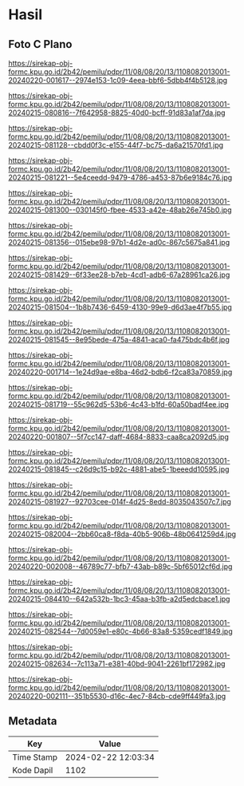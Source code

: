 # Hasil

## Foto C Plano

https://sirekap-obj-formc.kpu.go.id/2b42/pemilu/pdpr/11/08/08/20/13/1108082013001-20240220-001617--2974e153-1c09-4eea-bbf6-5dbb4f4b5128.jpg

https://sirekap-obj-formc.kpu.go.id/2b42/pemilu/pdpr/11/08/08/20/13/1108082013001-20240215-080816--7f642958-8825-40d0-bcff-91d83a1af7da.jpg

https://sirekap-obj-formc.kpu.go.id/2b42/pemilu/pdpr/11/08/08/20/13/1108082013001-20240215-081128--cbdd0f3c-e155-44f7-bc75-da6a21570fd1.jpg

https://sirekap-obj-formc.kpu.go.id/2b42/pemilu/pdpr/11/08/08/20/13/1108082013001-20240215-081221--5e4ceedd-9479-4786-a453-87b6e9184c76.jpg

https://sirekap-obj-formc.kpu.go.id/2b42/pemilu/pdpr/11/08/08/20/13/1108082013001-20240215-081300--030145f0-fbee-4533-a42e-48ab26e745b0.jpg

https://sirekap-obj-formc.kpu.go.id/2b42/pemilu/pdpr/11/08/08/20/13/1108082013001-20240215-081356--015ebe98-97b1-4d2e-ad0c-867c5675a841.jpg

https://sirekap-obj-formc.kpu.go.id/2b42/pemilu/pdpr/11/08/08/20/13/1108082013001-20240215-081429--6f33ee28-b7eb-4cd1-adb6-67a28961ca26.jpg

https://sirekap-obj-formc.kpu.go.id/2b42/pemilu/pdpr/11/08/08/20/13/1108082013001-20240215-081504--1b8b7436-6459-4130-99e9-d6d3ae4f7b55.jpg

https://sirekap-obj-formc.kpu.go.id/2b42/pemilu/pdpr/11/08/08/20/13/1108082013001-20240215-081545--8e95bede-475a-4841-aca0-fa475bdc4b6f.jpg

https://sirekap-obj-formc.kpu.go.id/2b42/pemilu/pdpr/11/08/08/20/13/1108082013001-20240220-001714--1e24d9ae-e8ba-46d2-bdb6-f2ca83a70859.jpg

https://sirekap-obj-formc.kpu.go.id/2b42/pemilu/pdpr/11/08/08/20/13/1108082013001-20240215-081719--55c962d5-53b6-4c43-b1fd-60a50badf4ee.jpg

https://sirekap-obj-formc.kpu.go.id/2b42/pemilu/pdpr/11/08/08/20/13/1108082013001-20240220-001807--5f7cc147-daff-4684-8833-caa8ca2092d5.jpg

https://sirekap-obj-formc.kpu.go.id/2b42/pemilu/pdpr/11/08/08/20/13/1108082013001-20240215-081845--c26d9c15-b92c-4881-abe5-1beeedd10595.jpg

https://sirekap-obj-formc.kpu.go.id/2b42/pemilu/pdpr/11/08/08/20/13/1108082013001-20240215-081927--92703cee-014f-4d25-8edd-8035043507c7.jpg

https://sirekap-obj-formc.kpu.go.id/2b42/pemilu/pdpr/11/08/08/20/13/1108082013001-20240215-082004--2bb60ca8-f8da-40b5-906b-48b0641259d4.jpg

https://sirekap-obj-formc.kpu.go.id/2b42/pemilu/pdpr/11/08/08/20/13/1108082013001-20240220-002008--46789c77-bfb7-43ab-b89c-5bf65012cf6d.jpg

https://sirekap-obj-formc.kpu.go.id/2b42/pemilu/pdpr/11/08/08/20/13/1108082013001-20240215-084410--642a532b-1bc3-45aa-b3fb-a2d5edcbace1.jpg

https://sirekap-obj-formc.kpu.go.id/2b42/pemilu/pdpr/11/08/08/20/13/1108082013001-20240215-082544--7d0059e1-e80c-4b66-83a8-5359cedf1849.jpg

https://sirekap-obj-formc.kpu.go.id/2b42/pemilu/pdpr/11/08/08/20/13/1108082013001-20240215-082634--7c113a71-e381-40bd-9041-2261bf172982.jpg

https://sirekap-obj-formc.kpu.go.id/2b42/pemilu/pdpr/11/08/08/20/13/1108082013001-20240220-002111--351b5530-d16c-4ec7-84cb-cde9ff449fa3.jpg


## Metadata

| Key        | Value               |
| ---------- | ------------------- |
| Time Stamp | 2024-02-22 12:03:34 |
| Kode Dapil | 1102                |



